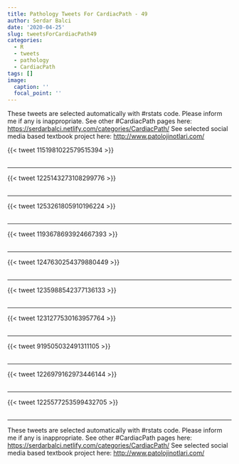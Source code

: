 ```yaml
---
title: Pathology Tweets For CardiacPath - 49
author: Serdar Balci
date: '2020-04-25'
slug: tweetsForCardiacPath49
categories:
  - R
  - tweets
  - pathology
  - CardiacPath
tags: []
image:
  caption: ''
  focal_point: ''
---
```



These tweets are selected automatically with #rstats code. Please inform me if any is inappropriate.
See other #CardiacPath pages here: https://serdarbalci.netlify.com/categories/CardiacPath/ 
See selected social media based textbook project here: http://www.patolojinotlari.com/

{{< tweet 1151981022579515394 >}}
<br>
<br>
<hr>
{{< tweet 1225143273108299776 >}}
<br>
<br>
<hr>
{{< tweet 1253261805910196224 >}}
<br>
<br>
<hr>
{{< tweet 1193678693924667393 >}}
<br>
<br>
<hr>
{{< tweet 1247630254379880449 >}}
<br>
<br>
<hr>
{{< tweet 1235988542377136133 >}}
<br>
<br>
<hr>
{{< tweet 1231277530163957764 >}}
<br>
<br>
<hr>
{{< tweet 919505032491311105 >}}
<br>
<br>
<hr>
{{< tweet 1226979162973446144 >}}
<br>
<br>
<hr>
{{< tweet 1225577253599432705 >}}
<br>
<br>
<hr>


These tweets are selected automatically with #rstats code. Please inform me if any is inappropriate.
See other #CardiacPath pages here: https://serdarbalci.netlify.com/categories/CardiacPath/ 
See selected social media based textbook project here: http://www.patolojinotlari.com/
